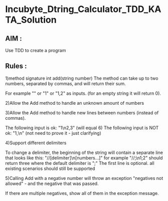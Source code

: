 # Incubyte_Dtring_Calculator_TDD_KATA_Solution

## AIM : 

Use TDD to create a program

## Rules : 

1)method signature int add(string number) The method can take up to two numbers, separated by commas, and will return their sum.

For example "" or "1" or "1,2" as inputs. (for an empty string it will return 0).

2)Allow the Add method to handle an unknown amount of numbers

3)Allow the Add method to handle new lines between numbers (instead of commas).

The following input is ok: "1\n2,3" (will equal 6)
The following input is NOT ok: "1,\n" (not need to prove it - just clarifying)

4)Support different delimiters

To change a delimiter, the beginning of the string will contain a separate line that looks like this: "//[delimiter]\n[numbers…]" for example "//;\n1;2" should return three where the default delimiter is ";"
The first line is optional. all existing scenarios should still be supported

5)Calling Add with a negative number will throw an exception "negatives not allowed" - and the negative that was passed.

If there are multiple negatives, show all of them in the exception message.
